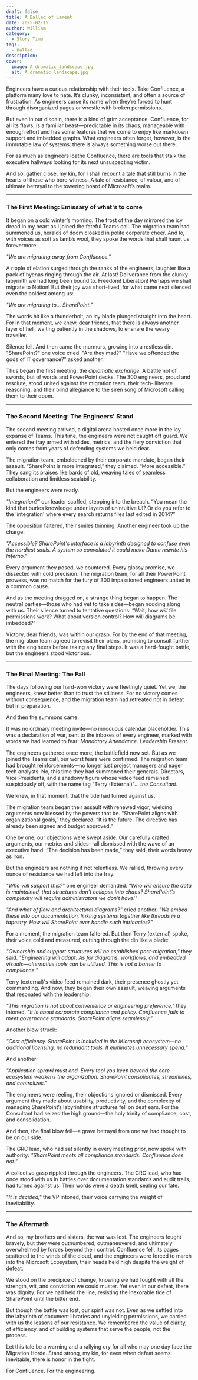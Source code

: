 ```yaml
---
draft: false
title: A Ballad of Lament
date: 2025-02-15
author: William
category:
  - Story Time
tags:
  - Ballad
description: 
cover:
  image: A_dramatic_landscape.jpg
  alt: A_dramatic_landscape.jpg
---
```


Engineers have a curious relationship with their tools. Take Confluence, a platform many love to hate. It’s clunky, inconsistent, and often a source of frustration. As engineers curse its name when they’re forced to hunt through disorganized pages or wrestle with broken permissions.
 
But even in our disdain, there is a kind of grim acceptance. Confluence, for all its flaws, is a familiar beast—predictable in its chaos, manageable with enough effort and has some features that we come to enjoy like markdown support and imbedded graphs. What engineers often forget, however, is the immutable law of systems: there is always something worse out there.

For as much as engineers loathe Confluence, there are tools that stalk the executive hallways looking for its next unsuspecting victim.

And so, gather close, my kin, for I shall recount a tale that still burns in the hearts of those who bore witness. A tale of resistance, of valour, and of ultimate betrayal to the towering hoard of Microsoft’s realm.

---

### The First Meeting: Emissary of what's to come

It began on a cold winter’s morning. The frost of the day mirrored the icy dread in my heart as I joined the fateful Teams call. The migration team had summoned us, heralds of doom cloaked in polite corporate cheer. And lo, with voices as soft as lamb’s wool, they spoke the words that shall haunt us forevermore:

_"We are migrating away from Confluence."_

A ripple of elation surged through the ranks of the engineers, laughter like a pack of hyenas ringing through the air. At last! Deliverance from the clunky labyrinth we had long been bound to. Freedom! Liberation! Perhaps we shall migrate to Notion! But their joy was short-lived, for what came next silenced even the boldest among us:

_"We are migrating to… SharePoint."_

The words hit like a thunderbolt, an icy blade plunged straight into the heart. For in that moment, we knew, dear friends, that there is always another layer of hell, waiting patiently in the shadows, to ensnare the weary traveller.

Silence fell. And then came the murmurs, growing into a restless din. "SharePoint?" one voice cried. "Are they mad?" "Have we offended the gods of IT governance?" asked another.

Thus began the first meeting, the _diplomatic exchange_. A battle not of swords, but of words and PowerPoint decks. The 300 engineers, proud and resolute, stood united against the migration team, their tech-illiterate reasoning, and their blind allegiance to the siren song of Microsoft calling them to their doom.

---

### The Second Meeting: The Engineers' Stand

The second meeting arrived, a digital arena hosted once more in the icy expanse of Teams. This time, the engineers were not caught off guard. We entered the fray armed with slides, metrics, and the fiery conviction that only comes from years of defending systems we held dear.

The migration team, emboldened by their corporate mandate, began their assault. “SharePoint is more integrated,” they claimed. “More accessible.” They sang its praises like bards of old, weaving tales of seamless collaboration and limitless scalability.

But the engineers were ready.

_"Integration?"_ our leader scoffed, stepping into the breach. “You mean the kind that buries knowledge under layers of unintuitive UI? Or do you refer to the 'integration' where every search returns files last edited in 2014?”

The opposition faltered, their smiles thinning. Another engineer took up the charge:

_"Accessible? SharePoint's interface is a labyrinth designed to confuse even the hardiest souls. A system so convoluted it could make Dante rewrite his Inferno.”_

Every argument they posed, we countered. Every glossy promise, we dissected with cold precision. The migration team, for all their PowerPoint prowess, was no match for the fury of 300 impassioned engineers united in a common cause.

And as the meeting dragged on, a strange thing began to happen. The neutral parties—those who had yet to take sides—began nodding along with us. Their silence turned to tentative questions. “Wait, how _will_ file permissions work? What about version control? How will diagrams be imbedded?”

Victory, dear friends, was within our grasp. For by the end of that meeting, the migration team agreed to revisit their plans, promising to consult further with the engineers before taking any final steps. It was a hard-fought battle, but the engineers stood victorious.

---

### The Final Meeting: The Fall

The days following our hard-won victory were fleetingly quiet. Yet we, the engineers, knew better than to trust the stillness. For no victory comes without consequence, and the migration team had retreated not in defeat but in preparation.

And then the summons came.

It was no ordinary meeting invite—no innocuous calendar placeholder. This was a declaration of war, sent to the inboxes of every engineer, marked with words we had learned to fear: _Mandatory Attendance. Leadership Present._

The engineers gathered once more, the battlefield now set. But as we joined the Teams call, our worst fears were confirmed. The migration team had brought reinforcements—no longer just project managers and eager tech analysts. No, this time they had summoned their generals. Directors, Vice Presidents, and a shadowy figure whose video feed remained suspiciously off, with the name tag "Terry (External)"... _the Consultant_.

We knew, in that moment, that the tide had turned against us.

The migration team began their assault with renewed vigor, wielding arguments now blessed by the powers that be. “SharePoint aligns with organizational goals,” they declared. “It is the future. The directive has already been signed and budget approved.”

One by one, our objections were swept aside. Our carefully crafted arguments, our metrics and slides—all dismissed with the wave of an executive hand. “The decision has been made,” they said, their words heavy as iron.

But the engineers are nothing if not relentless. We rallied, throwing every ounce of resistance we had left into the fray.

_"Who will support this?"_ one engineer demanded. _"Who will ensure the data is maintained, that structures don’t collapse into chaos? SharePoint’s complexity will require administrators we don’t have!"_

_"And what of flow and architectural diagrams?"_ cried another. _"We embed these into our documentation, linking systems together like threads in a tapestry. How will SharePoint ever handle such intricacies?"_

For a moment, the migration team faltered. But then Terry (external) spoke, their voice cold and measured, cutting through the din like a blade:

_"Ownership and support structures will be established post-migration,"_ they said. _"Engineering will adapt. As for diagrams, workflows, and embedded visuals—alternative tools can be utilized. This is not a barrier to compliance."_

Terry (external)'s video feed remained dark, their presence ghostly yet commanding. And now, they began their own assault, weaving arguments that resonated with the leadership:

_"This migration is not about convenience or engineering preference,"_ they intoned. _"It is about corporate compliance and policy. Confluence fails to meet governance standards. SharePoint aligns seamlessly."_ 

Another blow struck:

_"Cost efficiency. SharePoint is included in the Microsoft ecosystem—no additional licensing, no redundant tools. It eliminates unnecessary spend."_

And another:

_"Application sprawl must end. Every tool you keep beyond the core ecosystem weakens the organization. SharePoint consolidates, streamlines, and centralizes."_

The engineers were reeling, their objections ignored or dismissed. Every argument they made about usability, productivity, and the complexity of managing SharePoint’s labyrinthine structures fell on deaf ears. For the Consultant had seized the high ground—the holy trinity of compliance, cost, and consolidation.

And then, the final blow fell—a grave betrayal from one we had thought to be on our side.

The GRC lead, who had sat silently in every meeting prior, now spoke with authority: _"SharePoint meets all compliance standards. Confluence does not."_

A collective gasp rippled through the engineers. The GRC lead, who had once stood with us in battles over documentation standards and audit trails, had turned against us. Their words were a death knell, sealing our fate.

_"It is decided,"_ the VP intoned, their voice carrying the weight of inevitability.

--- 
### The Aftermath

And so, my brothers and sisters, the war was lost. The engineers fought bravely, but they were outnumbered, outmaneuvered, and ultimately overwhelmed by forces beyond their control. Confluence fell, its pages scattered to the winds of the cloud, and the engineers were forced to march into the Microsoft Ecosystem, their heads held high despite the weight of defeat.

We stood on the precipice of change, knowing we had fought with all the strength, wit, and conviction we could muster. Yet even in our defeat, there was dignity. For we had held the line, resisting the inexorable tide of SharePoint until the bitter end.

But though the battle was lost, our spirit was not. Even as we settled into the labyrinth of document libraries and unyielding permissions, we carried with us the lessons of our resistance. We remembered the value of clarity, of efficiency, and of building systems that serve the people, not the process.

Let this tale be a warning and a rallying cry for all who may one day face the Migration Horde. Stand strong, my kin, for even when defeat seems inevitable, there is honor in the fight.

For Confluence. For the engineering.